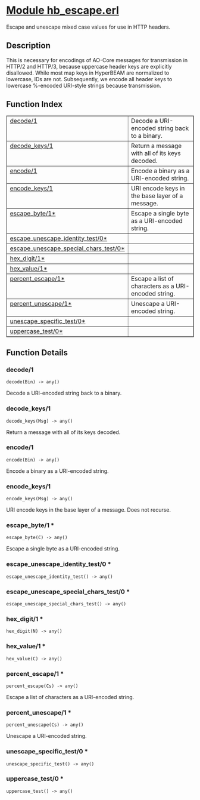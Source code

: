 # [Module hb_escape.erl](https://github.com/permaweb/HyperBEAM/blob/main/src/hb_escape.erl)




Escape and unescape mixed case values for use in HTTP headers.

<a name="description"></a>

## Description ##
This is necessary for encodings of AO-Core messages for transmission in
HTTP/2 and HTTP/3, because uppercase header keys are explicitly disallowed.
While most map keys in HyperBEAM are normalized to lowercase, IDs are not.
Subsequently, we encode all header keys to lowercase %-encoded URI-style
strings because transmission.<a name="index"></a>

## Function Index ##


<table width="100%" border="1" cellspacing="0" cellpadding="2" summary="function index"><tr><td valign="top"><a href="#decode-1">decode/1</a></td><td>Decode a URI-encoded string back to a binary.</td></tr><tr><td valign="top"><a href="#decode_keys-1">decode_keys/1</a></td><td>Return a message with all of its keys decoded.</td></tr><tr><td valign="top"><a href="#encode-1">encode/1</a></td><td>Encode a binary as a URI-encoded string.</td></tr><tr><td valign="top"><a href="#encode_keys-1">encode_keys/1</a></td><td>URI encode keys in the base layer of a message.</td></tr><tr><td valign="top"><a href="#escape_byte-1">escape_byte/1*</a></td><td>Escape a single byte as a URI-encoded string.</td></tr><tr><td valign="top"><a href="#escape_unescape_identity_test-0">escape_unescape_identity_test/0*</a></td><td></td></tr><tr><td valign="top"><a href="#escape_unescape_special_chars_test-0">escape_unescape_special_chars_test/0*</a></td><td></td></tr><tr><td valign="top"><a href="#hex_digit-1">hex_digit/1*</a></td><td></td></tr><tr><td valign="top"><a href="#hex_value-1">hex_value/1*</a></td><td></td></tr><tr><td valign="top"><a href="#percent_escape-1">percent_escape/1*</a></td><td>Escape a list of characters as a URI-encoded string.</td></tr><tr><td valign="top"><a href="#percent_unescape-1">percent_unescape/1*</a></td><td>Unescape a URI-encoded string.</td></tr><tr><td valign="top"><a href="#unescape_specific_test-0">unescape_specific_test/0*</a></td><td></td></tr><tr><td valign="top"><a href="#uppercase_test-0">uppercase_test/0*</a></td><td></td></tr></table>


<a name="functions"></a>

## Function Details ##

<a name="decode-1"></a>

### decode/1 ###

`decode(Bin) -> any()`

Decode a URI-encoded string back to a binary.

<a name="decode_keys-1"></a>

### decode_keys/1 ###

`decode_keys(Msg) -> any()`

Return a message with all of its keys decoded.

<a name="encode-1"></a>

### encode/1 ###

`encode(Bin) -> any()`

Encode a binary as a URI-encoded string.

<a name="encode_keys-1"></a>

### encode_keys/1 ###

`encode_keys(Msg) -> any()`

URI encode keys in the base layer of a message. Does not recurse.

<a name="escape_byte-1"></a>

### escape_byte/1 * ###

`escape_byte(C) -> any()`

Escape a single byte as a URI-encoded string.

<a name="escape_unescape_identity_test-0"></a>

### escape_unescape_identity_test/0 * ###

`escape_unescape_identity_test() -> any()`

<a name="escape_unescape_special_chars_test-0"></a>

### escape_unescape_special_chars_test/0 * ###

`escape_unescape_special_chars_test() -> any()`

<a name="hex_digit-1"></a>

### hex_digit/1 * ###

`hex_digit(N) -> any()`

<a name="hex_value-1"></a>

### hex_value/1 * ###

`hex_value(C) -> any()`

<a name="percent_escape-1"></a>

### percent_escape/1 * ###

`percent_escape(Cs) -> any()`

Escape a list of characters as a URI-encoded string.

<a name="percent_unescape-1"></a>

### percent_unescape/1 * ###

`percent_unescape(Cs) -> any()`

Unescape a URI-encoded string.

<a name="unescape_specific_test-0"></a>

### unescape_specific_test/0 * ###

`unescape_specific_test() -> any()`

<a name="uppercase_test-0"></a>

### uppercase_test/0 * ###

`uppercase_test() -> any()`

